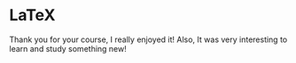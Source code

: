 # LaTeX
Thank you for your course, I really enjoyed it! Also, It was very interesting to learn and study something new! 
